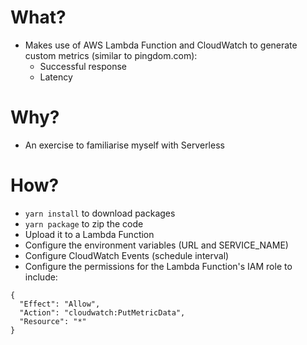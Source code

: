 # What?

- Makes use of AWS Lambda Function and CloudWatch to generate custom metrics (similar to pingdom.com):
  - Successful response
  - Latency

# Why?

- An exercise to familiarise myself with Serverless

# How?

- `yarn install` to download packages
- `yarn package` to zip the code
- Upload it to a Lambda Function
- Configure the environment variables (URL and SERVICE_NAME)
- Configure CloudWatch Events (schedule interval)
- Configure the permissions for the Lambda Function's IAM role to include:

```
{
  "Effect": "Allow",
  "Action": "cloudwatch:PutMetricData",
  "Resource": "*"
}
```
